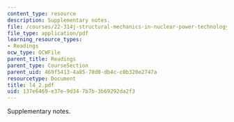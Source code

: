 ```yaml
---
content_type: resource
description: Supplementary notes.
file: /courses/22-314j-structural-mechanics-in-nuclear-power-technology-fall-2006/137e6469e37e9d347b7b3b69292da2f3_l4_2.pdf
file_type: application/pdf
learning_resource_types:
- Readings
ocw_type: OCWFile
parent_title: Readings
parent_type: CourseSection
parent_uid: 469f5413-4a85-70d0-db4c-c0b320e2747a
resourcetype: Document
title: l4_2.pdf
uid: 137e6469-e37e-9d34-7b7b-3b69292da2f3
---
```

Supplementary notes.


